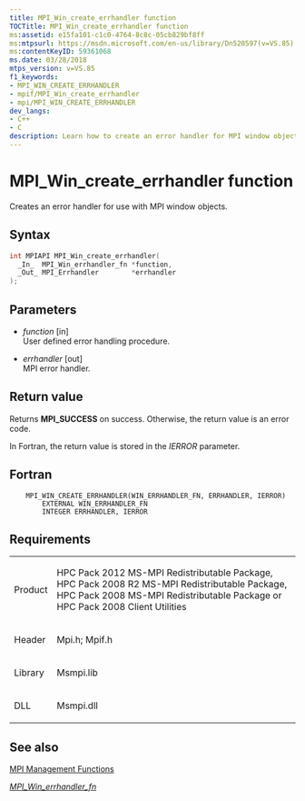 ```yaml
---
title: MPI_Win_create_errhandler function
TOCTitle: MPI_Win_create_errhandler function
ms:assetid: e15fa101-c1c0-4764-8c8c-05cb829bf8ff
ms:mtpsurl: https://msdn.microsoft.com/en-us/library/Dn520597(v=VS.85)
ms:contentKeyID: 59361068
ms.date: 03/28/2018
mtps_version: v=VS.85
f1_keywords:
- MPI_WIN_CREATE_ERRHANDLER
- mpif/MPI_Win_create_errhandler
- mpi/MPI_WIN_CREATE_ERRHANDLER
dev_langs:
- C++
- C
description: Learn how to create an error handler for MPI window objects using the MPI_Win_create_errhandler function on Microsoft's official site.
---
```


# MPI\_Win\_create\_errhandler function

Creates an error handler for use with MPI window objects.

## Syntax

``` c++
int MPIAPI MPI_Win_create_errhandler(
  _In_  MPI_Win_errhandler_fn *function,
  _Out_ MPI_Errhandler        *errhandler
);
```

## Parameters

  - *function* \[in\]  
    User defined error handling procedure.

  - *errhandler* \[out\]  
    MPI error handler.

## Return value

Returns **MPI\_SUCCESS** on success. Otherwise, the return value is an error code.

In Fortran, the return value is stored in the *IERROR* parameter.

## Fortran

``` FORTRAN
    MPI_WIN_CREATE_ERRHANDLER(WIN_ERRHANDLER_FN, ERRHANDLER, IERROR)
        EXTERNAL WIN_ERRHANDLER_FN
        INTEGER ERRHANDLER, IERROR
```

## Requirements

<table>
<colgroup>
<col/>
<col/>
</colgroup>
<tbody>
<tr class="odd">
<td><p>Product</p></td>
<td><p>HPC Pack 2012 MS-MPI Redistributable Package, HPC Pack 2008 R2 MS-MPI Redistributable Package, HPC Pack 2008 MS-MPI Redistributable Package or HPC Pack 2008 Client Utilities</p></td>
</tr>
<tr class="even">
<td><p>Header</p></td>
<td>Mpi.h;
Mpif.h</td>
</tr>
<tr class="odd">
<td><p>Library</p></td>
<td>Msmpi.lib</td>
</tr>
<tr class="even">
<td><p>DLL</p></td>
<td>Msmpi.dll</td>
</tr>
</tbody>
</table>


## See also

[MPI Management Functions](mpi-management-functions.md)

[*MPI\_Win\_errhandler\_fn*](mpi-win-errhandler-fn-callback-function.md)

